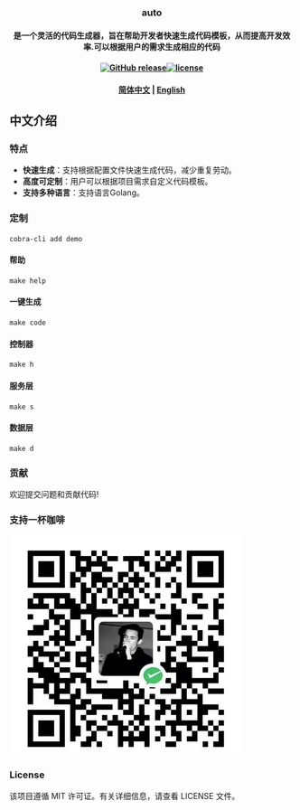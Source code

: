 ### <p align="center">auto</p>
#### <p align="center">是一个灵活的代码生成器，旨在帮助开发者快速生成代码模板，从而提高开发效率.可以根据用户的需求生成相应的代码</p>
#### <p align="center"><a href="https://github.com/jeffcail/echoframe/releases"><img src="https://img.shields.io/github/release/echoframe/releases.svg" alt="GitHub release"></a><a href="https://github.com/jeffcail/echoframe/blob/master/LICENSE"><img src="https://img.shields.io/github/license/mashape/apistatus.svg" alt="license"></a><p>
#### <p align="center"><a href="./README.md" target="_blank">简体中文</a> | <a href="./README_en.md" target="_blank">English</a> </p>

## 中文介绍

### 特点

- **快速生成**：支持根据配置文件快速生成代码，减少重复劳动。
- **高度可定制**：用户可以根据项目需求自定义代码模板。
- **支持多种语言**：支持语言Golang。

### 定制
```shell
cobra-cli add demo
```

#### 帮助
```shell
make help
```

#### 一键生成
```shell
make code
```

#### 控制器
```shell
make h
```

#### 服务层
```shell
make s
```

#### 数据层
```shell
make d
```

### 贡献
欢迎提交问题和贡献代码!

### 支持一杯咖啡
![wx](./images/wx.jpg)

### License
该项目遵循 MIT 许可证。有关详细信息，请查看 LICENSE 文件。